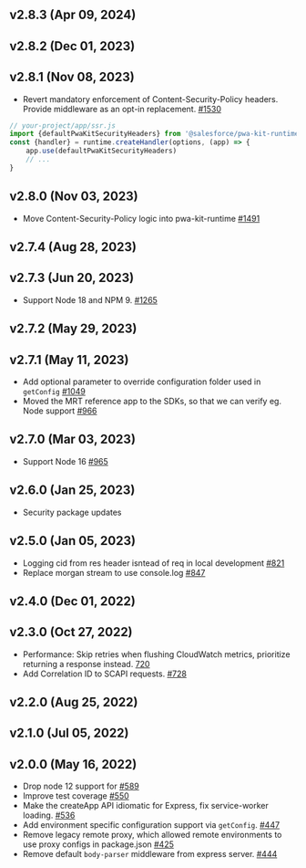 ## v2.8.3 (Apr 09, 2024)
## v2.8.2 (Dec 01, 2023)
## v2.8.1 (Nov 08, 2023)

- Revert mandatory enforcement of Content-Security-Policy headers. Provide middleware as an opt-in replacement. [#1530](https://github.com/SalesforceCommerceCloud/pwa-kit/pull/1530)

```js
// your-project/app/ssr.js
import {defaultPwaKitSecurityHeaders} from '@salesforce/pwa-kit-runtime/utils/middleware'
const {handler} = runtime.createHandler(options, (app) => {
    app.use(defaultPwaKitSecurityHeaders)
    // ...
}
```

## v2.8.0 (Nov 03, 2023)

- Move Content-Security-Policy logic into pwa-kit-runtime [#1491](https://github.com/SalesforceCommerceCloud/pwa-kit/pull/1491)

## v2.7.4 (Aug 28, 2023)

## v2.7.3 (Jun 20, 2023)

- Support Node 18 and NPM 9. [#1265](https://github.com/SalesforceCommerceCloud/pwa-kit/pull/1265)

## v2.7.2 (May 29, 2023)

## v2.7.1 (May 11, 2023)

- Add optional parameter to override configuration folder used in `getConfig` [#1049](https://github.com/SalesforceCommerceCloud/pwa-kit/pull/1049)
- Moved the MRT reference app to the SDKs, so that we can verify eg. Node support [#966](https://github.com/SalesforceCommerceCloud/pwa-kit/pull/966)

## v2.7.0 (Mar 03, 2023)

- Support Node 16 [#965](https://github.com/SalesforceCommerceCloud/pwa-kit/pull/965)

## v2.6.0 (Jan 25, 2023)

- Security package updates

## v2.5.0 (Jan 05, 2023)

- Logging cid from res header isntead of req in local development [#821](https://github.com/SalesforceCommerceCloud/pwa-kit/pull/821)
- Replace morgan stream to use console.log [#847](https://github.com/SalesforceCommerceCloud/pwa-kit/pull/847)

## v2.4.0 (Dec 01, 2022)

## v2.3.0 (Oct 27, 2022)

- Performance: Skip retries when flushing CloudWatch metrics, prioritize returning a response instead. [720](https://github.com/SalesforceCommerceCloud/pwa-kit/pull/720)
- Add Correlation ID to SCAPI requests. [#728](https://github.com/SalesforceCommerceCloud/pwa-kit/pull/728)

## v2.2.0 (Aug 25, 2022)

## v2.1.0 (Jul 05, 2022)

## v2.0.0 (May 16, 2022)

- Drop node 12 support for [#589](https://github.com/SalesforceCommerceCloud/pwa-kit/pull/589)
- Improve test coverage [#550](https://github.com/SalesforceCommerceCloud/pwa-kit/pull/550)
- Make the createApp API idiomatic for Express, fix service-worker loading. [#536](https://github.com/SalesforceCommerceCloud/pwa-kit/pull/536)
- Add environment specific configuration support via `getConfig`. [#447](https://github.com/SalesforceCommerceCloud/pwa-kit/pull/447)
- Remove legacy remote proxy, which allowed remote environments to use proxy configs in package.json [#425](https://github.com/SalesforceCommerceCloud/pwa-kit/pull/425)
- Remove default `body-parser` middleware from express server. [#444](https://github.com/SalesforceCommerceCloud/pwa-kit/pull/444)
